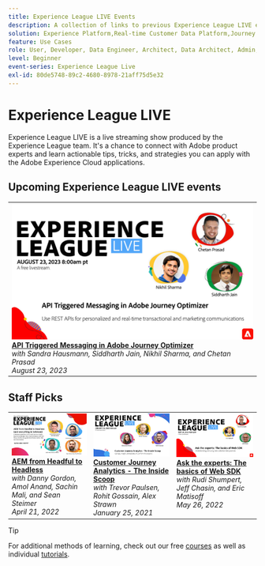 ```yaml
---
title: Experience League LIVE Events
description: A collection of links to previous Experience League LIVE events
solution: Experience Platform,Real-time Customer Data Platform,Journey Optimizer,Experience Manager,Target,Audience Manager,Analytics
feature: Use Cases
role: User, Developer, Data Engineer, Architect, Data Architect, Admin, Leader
level: Beginner
event-series: Experience League Live
exl-id: 80de5748-89c2-4680-8978-21aff75d5e32
---
```

# Experience League LIVE

Experience League LIVE is a live streaming show produced by the Experience League team.  It's a chance to connect with Adobe product experts and learn actionable tips, tricks, and strategies you can apply with the Adobe Experience Cloud applications.

<div id="upcoming-events">

## Upcoming Experience League LIVE events

<table>
<tr>
  <td style="vertical-align: top;"><a href="episodes/exl-live-episode-8-23-23.md">
      <img alt="Experience League LIVE Apr 21" src="assets/Aug23_exl_live_banner_web_1920_WebBanner.jpg">
    </a>
    <div>
      <a href="episodes/exl-live-episode-8-23-23.md">
        <strong>API Triggered Messaging in Adobe Journey Optimizer</strong>
      </a>
      <br/><em>with Sandra Hausmann, Siddharth Jain, Nikhil Sharma, and Chetan Prasad</em>
      <br/><em>August 23, 2023</em>
    </div>
  </td>
</tr>
</table>


</div>

<div id="recs-overview-body-1"></div>
<div id="recs-overview-body-2"></div>
<div id="recs-overview-body-3"></div>
<div id="recs-overview-body-4"></div>
<div id="recs-overview-body-5"></div>
<div id="recs-overview-body-6"></div>

<div id="past-events">


</div>

## Staff Picks

<table style="max-width: 1214px;">

<tr>
  <td style="vertical-align: top;"><a href="episodes/exl-live-episode-04-21-22.md">
      <img alt="Experience League LIVE Apr 21" src="assets/youtube-thumbnails/april-21-yt.jpg">
    </a>
    <div>
      <a href="/help/experience-league-live/episodes/exl-live-episode-04-21-22.md">
        <strong>AEM from Headful to Headless</strong>
      </a>
      <br/><em>with Danny Gordon, Amol Anand, Sachin Mali, and Sean Steimer</em>
      <br/><em>April 21, 2022</em>
    </div>
  </td>
  
  <td style="vertical-align: top;">
    <a href="episodes/exl-live-episode-08.md">
      <img alt="Experience League LIVE ep8" src="./assets/youtube-thumbnails/jan-25-yt.jpg">
    </a>
    <div>
      <a href="episodes/exl-live-episode-08.md"><strong>Customer Journey Analytics - The Inside Scoop</strong></a>
      <br/><em>with Trevor Paulsen, Rohit Gossain, Alex Strawn</em>
      <br/><em>January 25, 2021</em>
    </div>
  </td>
  
  <td style="vertical-align: top;">
    <a href="episodes/exl-live-episode-05-26-22.md">
      <img alt="Experience League LIVE May 26" src="assets/May26_exl_live_banner_web_1920_WebBanner.png">
    </a>
    <div>
      <a href="episodes/exl-live-episode-05-26-22.md">
        <strong>Ask the experts: The basics of Web SDK</strong>
      </a>
      <br/><em>with Rudi Shumpert, Jeff Chasin, and Eric Matisoff</em>
      <br/><em>May 26, 2022</em>
    </div>
  </td>
  </tr>
  
</table>


>[!TIP]
>
>For additional methods of learning, check out our free [courses](https://experienceleague.adobe.com/#dashboard/learning) as well as individual [tutorials](https://experienceleague.adobe.com/docs/home-tutorials.html).
